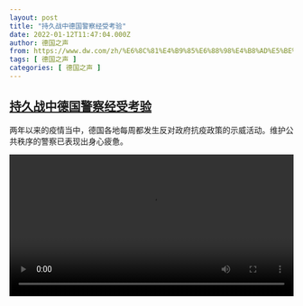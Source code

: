 ```yaml
---
layout: post
title: "持久战中德国警察经受考验"
date: 2022-01-12T11:47:04.000Z
author: 德国之声
from: https://www.dw.com/zh/%E6%8C%81%E4%B9%85%E6%88%98%E4%B8%AD%E5%BE%B7%E5%9B%BD%E8%AD%A6%E5%AF%9F%E7%BB%8F%E5%8F%97%E8%80%83%E9%AA%8C/a-60397664
tags: [ 德国之声 ]
categories: [ 德国之声 ]
---
```

<!--1641988024000-->
[持久战中德国警察经受考验](https://www.dw.com/zh/%E6%8C%81%E4%B9%85%E6%88%98%E4%B8%AD%E5%BE%B7%E5%9B%BD%E8%AD%A6%E5%AF%9F%E7%BB%8F%E5%8F%97%E8%80%83%E9%AA%8C/a-60397664)
------

<div>
<p>两年以来的疫情当中，德国各地每周都发生反对政府抗疫政策的示威活动。维护公共秩序的警察已表现出身心疲惫。</small></p><video src="https://tvdownloaddw-a.akamaihd.net/dwtv_video/flv/vdt_zh/2022/bchi220112_001_police_01r_sd_sor.mp4" controls style="width:100%"></video>
</div>
